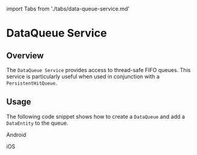 import Tabs from './tabs/data-queue-service.md'

# DataQueue Service

## Overview

The `DataQueue Service` provides access to thread-safe FIFO queues. This service is particularly useful when used in conjunction with a `PersistentHitQueue`.

## Usage

The following code snippet shows how to create a `DataQueue` and add a `DataEntity` to the queue.

<TabsBlock orientation="horizontal" slots="heading, content" repeat="2"/>

Android

<Tabs query="platform=android&task=usage"/>

iOS

<Tabs query="platform=ios&task=usage"/>
